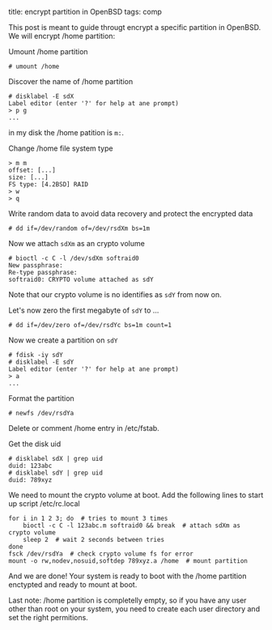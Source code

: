 title: encrypt partition in OpenBSD
tags: comp

This post is meant to guide througt encrypt a specific partition in OpenBSD. We will encrypt /home partition:

Umount /home partition

```
# umount /home
```

Discover the name of /home partition

    # disklabel -E sdX
    Label editor (enter '?' for help at ane prompt)
    > p g
    ...

in my disk the /home patition is `m:`.

Change /home file system type

    > m m
    offset: [...]
    size: [...]
    FS type: [4.2BSD] RAID
    > w
    > q

Write random data to avoid data recovery and protect the encrypted data

    # dd if=/dev/random of=/dev/rsdXm bs=1m

Now we attach `sdXm` as an crypto volume

    # bioctl -c C -l /dev/sdXm softraid0
    New passphrase:
    Re-type passphrase:
    softraid0: CRYPTO volume attached as sdY

Note that our crypto volume is no identifies as `sdY` from now on.

Let's now zero the first megabyte of `sdY` to ...

    # dd if=/dev/zero of=/dev/rsdYc bs=1m count=1

Now we create a partition on `sdY`

    # fdisk -iy sdY
    # disklabel -E sdY
    Label editor (enter '?' for help at ane prompt)
    > a
    ...
    
Format the partition

    # newfs /dev/rsdYa

Delete or comment /home entry in /etc/fstab.

Get the disk uid

    # disklabel sdX | grep uid
    duid: 123abc
    # disklabel sdY | grep uid
    duid: 789xyz

We need to mount the crypto volume at boot. Add the following lines to start up script /etc/rc.local

    for i in 1 2 3; do  # tries to mount 3 times
        bioctl -c C -l 123abc.m softraid0 && break  # attach sdXm as crypto volume
        sleep 2  # wait 2 seconds between tries
    done
    fsck /dev/rsdYa  # check crypto volume fs for error
    mount -o rw,nodev,nosuid,softdep 789xyz.a /home  # mount partition

And we are done! Your system is ready to boot with the /home partition enctypted and ready to mount at boot.

Last note: /home partition is completelly empty, so if you have any user other than root on your system, you need to create each user directory and set the right permitions.
